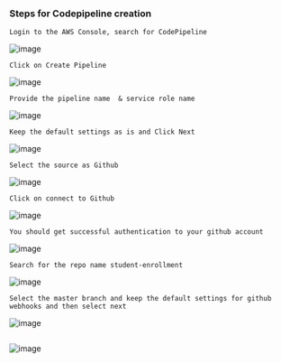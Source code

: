 ### Steps for Codepipeline creation

```
Login to the AWS Console, search for CodePipeline
```

![image](https://user-images.githubusercontent.com/20787443/92322499-1fda0880-f064-11ea-9784-a938539d327d.png)

```
Click on Create Pipeline
```

![image](https://user-images.githubusercontent.com/20787443/92322540-78a9a100-f064-11ea-9ff5-9ceb1e2adead.png)


```
Provide the pipeline name  & service role name
```

![image](https://user-images.githubusercontent.com/20787443/92322562-9971f680-f064-11ea-8b30-7991dac01625.png)


```
Keep the default settings as is and Click Next
```

![image](https://user-images.githubusercontent.com/20787443/92322610-ce7e4900-f064-11ea-8e71-4f70c64673d3.png)

```
Select the source as Github
```

![image](https://user-images.githubusercontent.com/20787443/92322674-45b3dd00-f065-11ea-97c9-abb8608015cc.png)

```
Click on connect to Github
```

![image](https://user-images.githubusercontent.com/20787443/92322700-6bd97d00-f065-11ea-8006-361ff71ed365.png)


```
You should get successful authentication to your github account
```

![image](https://user-images.githubusercontent.com/20787443/92322716-90cdf000-f065-11ea-998c-1fd9ddcbe1d9.png)

```
Search for the repo name student-enrollment
```

![image](https://user-images.githubusercontent.com/20787443/92322762-cc68ba00-f065-11ea-9f96-f1448660b613.png)


```
Select the master branch and keep the default settings for github webhooks and then select next
```

![image](https://user-images.githubusercontent.com/20787443/92322797-ffab4900-f065-11ea-8d9b-45a791979e95.png)

```Select Codebuild and hit Next
```

![image](https://user-images.githubusercontent.com/20787443/92325735-799bfc00-f07f-11ea-8475-92cdb5d61558.png)




